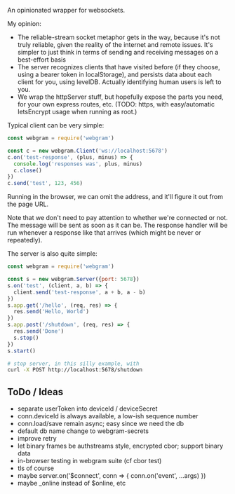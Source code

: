 An opinionated wrapper for websockets.

My opinion:
* The reliable-stream socket metaphor gets in the way, because it's not truly reliable, given the reality of the internet and remote issues. It's simpler to just think in terms of sending and receiving messages on a best-effort basis
* The server recognizes clients that have visited before (if they choose, using a bearer token in localStorage), and persists data about each client for you, using levelDB.  Actually identifying human users is left to you.
* We wrap the httpServer stuff, but hopefully expose the parts you need, for your own express routes, etc.  (TODO: https, with easy/automatic letsEncrypt usage when running as root.)

Typical client can be very simple:

```js
const webgram = require('webgram')

const c = new webgram.Client('ws://localhost:5678')
c.on('test-response', (plus, minus) => {
  console.log('responses was', plus, minus)
  c.close()
})
c.send('test', 123, 456)
```

Running in the browser, we can omit the address, and it'll figure it out
from the page URL.

Note that we don't need to pay attention to whether we're connected or
not.  The message will be sent as soon as it can be.  The response
handler will be run whenever a response like that arrives (which might
be never or repeatedly).

The server is also quite simple:

```js
const webgram = require('webgram')

const s = new webgram.Server({port: 5678})
s.on('test', (client, a, b) => {
  client.send('test-response', a + b, a - b)
})
s.app.get('/hello', (req, res) => {
  res.send('Hello, World')
})
s.app.post('/shutdown', (req, res) => {
  res.send('Done')
  s.stop()
})
s.start()
```

```sh
# stop server, in this silly example, with
curl -X POST http://localhost:5678/shutdown
```

## ToDo / Ideas

* separate userToken into deviceId / deviceSecret
* conn.deviceId is always available, a low-ish sequence number
* conn.load/save remain async; easy since we need the db
* default db name change to webgram-secrets
* improve retry
* let binary frames be authstreams style, encrypted cbor; support binary data
* in-browser testing in webgram suite (cf cbor test)
* tls of course
* maybe server.on('$connect', conn => { conn.on('event', ...args) })
* maybe _online instead of $online, etc


